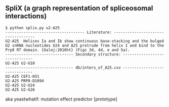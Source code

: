 SpliX (a graph representation of spliceosomal interactions)
-------------------------------------------------------------------------------

	$ python splix.py u2-A25
	----------------------------------- Literature: -----------------------------------
	U2-A25  Helices Ia and Ib show continuous base-stacking and the bulged U2 snRNA nucleotides U24 and A25 protrude from helix I and bind to the Prp8 RT domain. {Galej:2016ht} (Figs 3d, 4d, e and 5a).
	------------------------------ Secondary structure: ------------------------------
	U2-A25 U2-U10
	------------------------------ db/inters_of_A25.csv ------------------------------
	U2-A25 CEF1-H31
	U2-A25 PRP8-D1094
	U2-A25 U2-U24
	U2-A25 U2-G26

aka yeastwhatif: mutation effect predictor [prototype]
